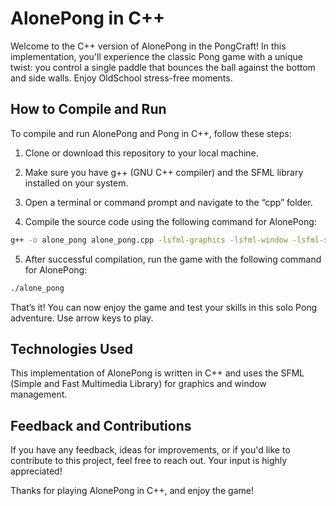 # AlonePong in C++

Welcome to the C++ version of AlonePong in the PongCraft! In this implementation, you'll experience the classic Pong game with a unique twist: you control a single paddle that bounces the ball against the bottom and side walls. Enjoy OldSchool stress-free moments.

## How to Compile and Run

To compile and run AlonePong and Pong in C++, follow these steps:

1. Clone or download this repository to your local machine.
2. Make sure you have g++ (GNU C++ compiler) and the SFML library installed on your system.
3. Open a terminal or command prompt and navigate to the “cpp” folder.

4. Compile the source code using the following command for AlonePong:

```bash
g++ -o alone_pong alone_pong.cpp -lsfml-graphics -lsfml-window -lsfml-system
```

5. After successful compilation, run the game with the following command for AlonePong:

```bash
./alone_pong
```

That’s it! You can now enjoy the game and test your skills in this solo Pong adventure. Use arrow keys to play.


## Technologies Used

This implementation of AlonePong is written in C++ and uses the SFML (Simple and Fast Multimedia Library) for graphics and window management.


## Feedback and Contributions

If you have any feedback, ideas for improvements, or if you'd like to contribute to this project, feel free to reach out. Your input is highly appreciated!

Thanks for playing AlonePong in C++, and enjoy the game!
